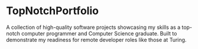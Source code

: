 # TopNotchPortfolio
A collection of high-quality software projects showcasing my skills as a top-notch computer programmer and Computer Science graduate. Built to demonstrate my readiness for remote developer roles like those at Turing.

